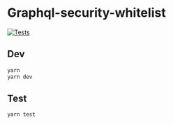 # Graphql-security-whitelist

[![Tests](https://github.com/heiso/graphql-security-whitelist/actions/workflows/tests.yml/badge.svg)](https://github.com/heiso/graphql-security-whitelist/actions/workflows/tests.yml)

## Dev

```bash
yarn
yarn dev
```

## Test

```bash
yarn test
```
